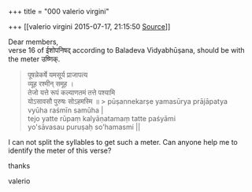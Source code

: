 +++
title = "000 valerio virgini"

+++
[[valerio virgini	2015-07-17, 21:15:50 [Source](https://groups.google.com/g/samskrita/c/T810BkJ3EP8)]]



Dear members,  
verse 16 of ईशोपनिषद् according to Baladeva Vidyabhūṣana, should be with the meter उष्णिक्.  
  

> पूषन्नेकर्षे यमसूर्य प्राजापत्य  
> व्यूह रश्मीन् समूह ।  
> तेजो यत्ते रूपं कल्याणतमं तत्ते पश्यामि  
> योऽसावसौ पुरुषः सोऽहमस्मि ॥ >
> pūṣannekarṣe yamasūrya prājāpatya  
> vyūha raśmīn samūha \|  
> tejo yatte rūpaṃ kalyāṇatamaṃ tatte paśyāmi  
> yo'sāvasau puruṣaḥ so'hamasmi \|\|

I can not split the syllables to get such a meter. Can anyone help me to identify the meter of this verse?  
  

thanks  

valerio  
  

